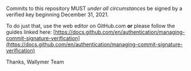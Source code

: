 Commits to this repository MUST _under all circumstances_ be signed by a verified key beginning December 31, 2021.

To do just that, use the web editor on GitHub.com **or** please follow the guides linked here: 
[https://docs.github.com/en/authentication/managing-commit-signature-verification](https://docs.github.com/en/authentication/managing-commit-signature-verification)

Thanks,
Wallymer Team
